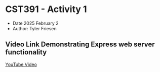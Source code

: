 
# CST391 - Activity 1
- Date 2025 February 2
- Author: Tyler Friesen

## Video Link Demonstrating Express web server functionality

[YouTube Video]()

